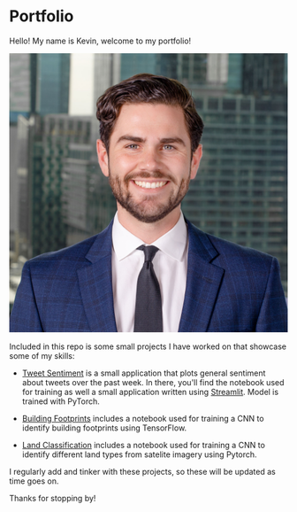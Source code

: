 # Portfolio

Hello! My name is Kevin, welcome to my portfolio!

![My Headshot](headshot.jpg)

Included in this repo is some small projects I have worked on that showcase some of my skills:

* [Tweet Sentiment](Tweet_Sentiment) is a small application that plots general sentiment about tweets over the past week. In there, you'll find the notebook used for training as well a small application written using [Streamlit](https://www.streamlit.io/). Model is trained with PyTorch.

* [Building Footprints](Building_FootPrints) includes a notebook used for training a CNN to identify building footprints using TensorFlow.

* [Land Classification](Land_Classification) includes a notebook used for training a CNN to identify different land types from satelite imagery using Pytorch.

I regularly add and tinker with these projects, so these will be updated as time goes on.

Thanks for stopping by!
